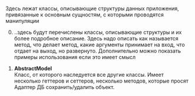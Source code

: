 Здесь лежат классы, описывающие структуры данных приложения, 
    привязанные к основным сущностям, с которыми проводятся 
    манипуляции
    
0. ..здесь будут перечислены классы, описывающие структуры 
    и их более подробное описание. Здесь надо описать как называется метод, что делает метод, какие аргументы принимает 
    на вход, что отдает на выход, но развернуто. Дополнительно можно показать примеры использования если это имеет смысл
   
1. <b>AbstractModel</b>\
Класс, от которого наследуется все другие классы. Имеет несколько геттеров и сеттеров, несколько методов, которые просят Адаптер ДБ сохранить/удалить объект.


